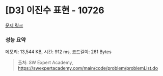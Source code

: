 # [D3] 이진수 표현 - 10726 

[문제 링크](https://swexpertacademy.com/main/code/problem/problemDetail.do?contestProbId=AXRSXf_a9qsDFAXS) 

### 성능 요약

메모리: 13,544 KB, 시간: 912 ms, 코드길이: 261 Bytes



> 출처: SW Expert Academy, https://swexpertacademy.com/main/code/problem/problemList.do